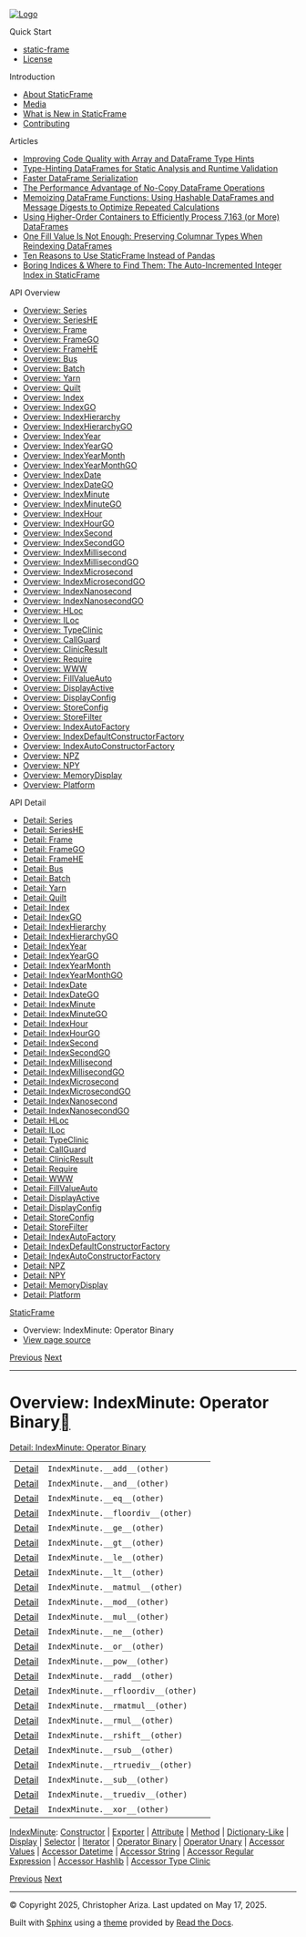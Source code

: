 [![Logo](../_static/sf-logo-web_icon-small.png)](../index.md)

Quick Start

* [static-frame](../readme.md)
* [License](../license.md)

Introduction

* [About StaticFrame](../intro.md)
* [Media](../intro.md#media)
* [What is New in StaticFrame](../new.md)
* [Contributing](../contributing.md)

Articles

* [Improving Code Quality with Array and DataFrame Type Hints](../articles/guard.md)
* [Type-Hinting DataFrames for Static Analysis and Runtime Validation](../articles/ftyping.md)
* [Faster DataFrame Serialization](../articles/serialize.md)
* [The Performance Advantage of No-Copy DataFrame Operations](../articles/no_copy.md)
* [Memoizing DataFrame Functions: Using Hashable DataFrames and Message Digests to Optimize Repeated Calculations](../articles/hash.md)
* [Using Higher-Order Containers to Efficiently Process 7,163 (or More) DataFrames](../articles/uhoc.md)
* [One Fill Value Is Not Enough: Preserving Columnar Types When Reindexing DataFrames](../articles/fill_value.md)
* [Ten Reasons to Use StaticFrame Instead of Pandas](../articles/upgrade.md)
* [Boring Indices & Where to Find Them: The Auto-Incremented Integer Index in StaticFrame](../articles/aiii.md)

API Overview

* [Overview: Series](series.md)
* [Overview: SeriesHE](series_he.md)
* [Overview: Frame](frame.md)
* [Overview: FrameGO](frame_go.md)
* [Overview: FrameHE](frame_he.md)
* [Overview: Bus](bus.md)
* [Overview: Batch](batch.md)
* [Overview: Yarn](yarn.md)
* [Overview: Quilt](quilt.md)
* [Overview: Index](index.md)
* [Overview: IndexGO](index_go.md)
* [Overview: IndexHierarchy](index_hierarchy.md)
* [Overview: IndexHierarchyGO](index_hierarchy_go.md)
* [Overview: IndexYear](index_year.md)
* [Overview: IndexYearGO](index_year_go.md)
* [Overview: IndexYearMonth](index_year_month.md)
* [Overview: IndexYearMonthGO](index_year_month_go.md)
* [Overview: IndexDate](index_date.md)
* [Overview: IndexDateGO](index_date_go.md)
* [Overview: IndexMinute](index_minute.md)
* [Overview: IndexMinuteGO](index_minute_go.md)
* [Overview: IndexHour](index_hour.md)
* [Overview: IndexHourGO](index_hour_go.md)
* [Overview: IndexSecond](index_second.md)
* [Overview: IndexSecondGO](index_second_go.md)
* [Overview: IndexMillisecond](index_millisecond.md)
* [Overview: IndexMillisecondGO](index_millisecond_go.md)
* [Overview: IndexMicrosecond](index_microsecond.md)
* [Overview: IndexMicrosecondGO](index_microsecond_go.md)
* [Overview: IndexNanosecond](index_nanosecond.md)
* [Overview: IndexNanosecondGO](index_nanosecond_go.md)
* [Overview: HLoc](hloc.md)
* [Overview: ILoc](iloc.md)
* [Overview: TypeClinic](type_clinic.md)
* [Overview: CallGuard](call_guard.md)
* [Overview: ClinicResult](clinic_result.md)
* [Overview: Require](require.md)
* [Overview: WWW](www.md)
* [Overview: FillValueAuto](fill_value_auto.md)
* [Overview: DisplayActive](display_active.md)
* [Overview: DisplayConfig](display_config.md)
* [Overview: StoreConfig](store_config.md)
* [Overview: StoreFilter](store_filter.md)
* [Overview: IndexAutoFactory](index_auto_factory.md)
* [Overview: IndexDefaultConstructorFactory](index_default_constructor_factory.md)
* [Overview: IndexAutoConstructorFactory](index_auto_constructor_factory.md)
* [Overview: NPZ](npz.md)
* [Overview: NPY](npy.md)
* [Overview: MemoryDisplay](memory_display.md)
* [Overview: Platform](platform.md)

API Detail

* [Detail: Series](../api_detail/series.md)
* [Detail: SeriesHE](../api_detail/series_he.md)
* [Detail: Frame](../api_detail/frame.md)
* [Detail: FrameGO](../api_detail/frame_go.md)
* [Detail: FrameHE](../api_detail/frame_he.md)
* [Detail: Bus](../api_detail/bus.md)
* [Detail: Batch](../api_detail/batch.md)
* [Detail: Yarn](../api_detail/yarn.md)
* [Detail: Quilt](../api_detail/quilt.md)
* [Detail: Index](../api_detail/index.md)
* [Detail: IndexGO](../api_detail/index_go.md)
* [Detail: IndexHierarchy](../api_detail/index_hierarchy.md)
* [Detail: IndexHierarchyGO](../api_detail/index_hierarchy_go.md)
* [Detail: IndexYear](../api_detail/index_year.md)
* [Detail: IndexYearGO](../api_detail/index_year_go.md)
* [Detail: IndexYearMonth](../api_detail/index_year_month.md)
* [Detail: IndexYearMonthGO](../api_detail/index_year_month_go.md)
* [Detail: IndexDate](../api_detail/index_date.md)
* [Detail: IndexDateGO](../api_detail/index_date_go.md)
* [Detail: IndexMinute](../api_detail/index_minute.md)
* [Detail: IndexMinuteGO](../api_detail/index_minute_go.md)
* [Detail: IndexHour](../api_detail/index_hour.md)
* [Detail: IndexHourGO](../api_detail/index_hour_go.md)
* [Detail: IndexSecond](../api_detail/index_second.md)
* [Detail: IndexSecondGO](../api_detail/index_second_go.md)
* [Detail: IndexMillisecond](../api_detail/index_millisecond.md)
* [Detail: IndexMillisecondGO](../api_detail/index_millisecond_go.md)
* [Detail: IndexMicrosecond](../api_detail/index_microsecond.md)
* [Detail: IndexMicrosecondGO](../api_detail/index_microsecond_go.md)
* [Detail: IndexNanosecond](../api_detail/index_nanosecond.md)
* [Detail: IndexNanosecondGO](../api_detail/index_nanosecond_go.md)
* [Detail: HLoc](../api_detail/hloc.md)
* [Detail: ILoc](../api_detail/iloc.md)
* [Detail: TypeClinic](../api_detail/type_clinic.md)
* [Detail: CallGuard](../api_detail/call_guard.md)
* [Detail: ClinicResult](../api_detail/clinic_result.md)
* [Detail: Require](../api_detail/require.md)
* [Detail: WWW](../api_detail/www.md)
* [Detail: FillValueAuto](../api_detail/fill_value_auto.md)
* [Detail: DisplayActive](../api_detail/display_active.md)
* [Detail: DisplayConfig](../api_detail/display_config.md)
* [Detail: StoreConfig](../api_detail/store_config.md)
* [Detail: StoreFilter](../api_detail/store_filter.md)
* [Detail: IndexAutoFactory](../api_detail/index_auto_factory.md)
* [Detail: IndexDefaultConstructorFactory](../api_detail/index_default_constructor_factory.md)
* [Detail: IndexAutoConstructorFactory](../api_detail/index_auto_constructor_factory.md)
* [Detail: NPZ](../api_detail/npz.md)
* [Detail: NPY](../api_detail/npy.md)
* [Detail: MemoryDisplay](../api_detail/memory_display.md)
* [Detail: Platform](../api_detail/platform.md)

[StaticFrame](../index.md)

* Overview: IndexMinute: Operator Binary
* [View page source](../_sources/api_overview/index_minute-operator_binary.rst.txt)

[Previous](index_minute-iterator.md "Overview: IndexMinute: Iterator")
[Next](index_minute-operator_unary.md "Overview: IndexMinute: Operator Unary")

---

# Overview: IndexMinute: Operator Binary[](#overview-indexminute-operator-binary "Link to this heading")

[Detail: IndexMinute: Operator Binary](../api_detail/index_minute-operator_binary.md#api-detail-indexminute-operator-binary)

|  |  |  |
| --- | --- | --- |
| [Detail](../api_detail/index_minute-operator_binary.md#api-sig-indexminute-add) | `IndexMinute.__add__(other)` |  |
| [Detail](../api_detail/index_minute-operator_binary.md#api-sig-indexminute-and) | `IndexMinute.__and__(other)` |  |
| [Detail](../api_detail/index_minute-operator_binary.md#api-sig-indexminute-eq) | `IndexMinute.__eq__(other)` |  |
| [Detail](../api_detail/index_minute-operator_binary.md#api-sig-indexminute-floordiv) | `IndexMinute.__floordiv__(other)` |  |
| [Detail](../api_detail/index_minute-operator_binary.md#api-sig-indexminute-ge) | `IndexMinute.__ge__(other)` |  |
| [Detail](../api_detail/index_minute-operator_binary.md#api-sig-indexminute-gt) | `IndexMinute.__gt__(other)` |  |
| [Detail](../api_detail/index_minute-operator_binary.md#api-sig-indexminute-le) | `IndexMinute.__le__(other)` |  |
| [Detail](../api_detail/index_minute-operator_binary.md#api-sig-indexminute-lt) | `IndexMinute.__lt__(other)` |  |
| [Detail](../api_detail/index_minute-operator_binary.md#api-sig-indexminute-matmul) | `IndexMinute.__matmul__(other)` |  |
| [Detail](../api_detail/index_minute-operator_binary.md#api-sig-indexminute-mod) | `IndexMinute.__mod__(other)` |  |
| [Detail](../api_detail/index_minute-operator_binary.md#api-sig-indexminute-mul) | `IndexMinute.__mul__(other)` |  |
| [Detail](../api_detail/index_minute-operator_binary.md#api-sig-indexminute-ne) | `IndexMinute.__ne__(other)` |  |
| [Detail](../api_detail/index_minute-operator_binary.md#api-sig-indexminute-or) | `IndexMinute.__or__(other)` |  |
| [Detail](../api_detail/index_minute-operator_binary.md#api-sig-indexminute-pow) | `IndexMinute.__pow__(other)` |  |
| [Detail](../api_detail/index_minute-operator_binary.md#api-sig-indexminute-radd) | `IndexMinute.__radd__(other)` |  |
| [Detail](../api_detail/index_minute-operator_binary.md#api-sig-indexminute-rfloordiv) | `IndexMinute.__rfloordiv__(other)` |  |
| [Detail](../api_detail/index_minute-operator_binary.md#api-sig-indexminute-rmatmul) | `IndexMinute.__rmatmul__(other)` |  |
| [Detail](../api_detail/index_minute-operator_binary.md#api-sig-indexminute-rmul) | `IndexMinute.__rmul__(other)` |  |
| [Detail](../api_detail/index_minute-operator_binary.md#api-sig-indexminute-rshift) | `IndexMinute.__rshift__(other)` |  |
| [Detail](../api_detail/index_minute-operator_binary.md#api-sig-indexminute-rsub) | `IndexMinute.__rsub__(other)` |  |
| [Detail](../api_detail/index_minute-operator_binary.md#api-sig-indexminute-rtruediv) | `IndexMinute.__rtruediv__(other)` |  |
| [Detail](../api_detail/index_minute-operator_binary.md#api-sig-indexminute-sub) | `IndexMinute.__sub__(other)` |  |
| [Detail](../api_detail/index_minute-operator_binary.md#api-sig-indexminute-truediv) | `IndexMinute.__truediv__(other)` |  |
| [Detail](../api_detail/index_minute-operator_binary.md#api-sig-indexminute-xor) | `IndexMinute.__xor__(other)` |  |

[IndexMinute](index_minute.md#api-overview-indexminute): [Constructor](index_minute-constructor.md#api-overview-indexminute-constructor) | [Exporter](index_minute-exporter.md#api-overview-indexminute-exporter) | [Attribute](index_minute-attribute.md#api-overview-indexminute-attribute) | [Method](index_minute-method.md#api-overview-indexminute-method) | [Dictionary-Like](index_minute-dictionary_like.md#api-overview-indexminute-dictionary-like) | [Display](index_minute-display.md#api-overview-indexminute-display) | [Selector](index_minute-selector.md#api-overview-indexminute-selector) | [Iterator](index_minute-iterator.md#api-overview-indexminute-iterator) | [Operator Binary](#api-overview-indexminute-operator-binary) | [Operator Unary](index_minute-operator_unary.md#api-overview-indexminute-operator-unary) | [Accessor Values](index_minute-accessor_values.md#api-overview-indexminute-accessor-values) | [Accessor Datetime](index_minute-accessor_datetime.md#api-overview-indexminute-accessor-datetime) | [Accessor String](index_minute-accessor_string.md#api-overview-indexminute-accessor-string) | [Accessor Regular Expression](index_minute-accessor_regular_expression.md#api-overview-indexminute-accessor-regular-expression) | [Accessor Hashlib](index_minute-accessor_hashlib.md#api-overview-indexminute-accessor-hashlib) | [Accessor Type Clinic](index_minute-accessor_type_clinic.md#api-overview-indexminute-accessor-type-clinic)

[Previous](index_minute-iterator.md "Overview: IndexMinute: Iterator")
[Next](index_minute-operator_unary.md "Overview: IndexMinute: Operator Unary")

---

© Copyright 2025, Christopher Ariza.
Last updated on May 17, 2025.

Built with [Sphinx](https://www.sphinx-doc.org/) using a
[theme](https://github.com/readthedocs/sphinx_rtd_theme)
provided by [Read the Docs](https://readthedocs.org).